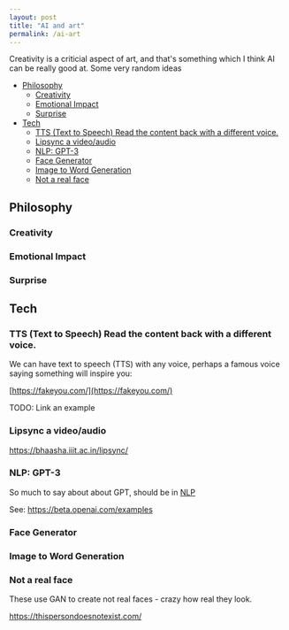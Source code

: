 ```yaml
---
layout: post
title: "AI and art"
permalink: /ai-art
---
```


Creativity is a criticial aspect of art, and that's something which I think AI can be really good at. Some very random ideas

<!-- prettier-ignore-start -->
<!-- vim-markdown-toc GFM -->

- [Philosophy](#philosophy)
    - [Creativity](#creativity)
    - [Emotional Impact](#emotional-impact)
    - [Surprise](#surprise)
- [Tech](#tech)
    - [TTS (Text to Speech) Read the content back with a different voice.](#tts-text-to-speech-read-the-content-back-with-a-different-voice)
    - [Lipsync a video/audio](#lipsync-a-videoaudio)
    - [NLP: GPT-3](#nlp-gpt-3)
    - [Face Generator](#face-generator)
    - [Image to Word Generation](#image-to-word-generation)
    - [Not a real face](#not-a-real-face)

<!-- vim-markdown-toc -->
<!-- prettier-ignore-end -->

## Philosophy

### Creativity

### Emotional Impact

### Surprise

## Tech

### TTS (Text to Speech) Read the content back with a different voice.

We can have text to speech (TTS) with any voice, perhaps a famous voice saying something will inspire you:

[https://fakeyou.com/](https://fakeyou.com/)

TODO: Link an example

### Lipsync a video/audio

https://bhaasha.iiit.ac.in/lipsync/

### NLP: GPT-3

So much to say about about GPT, should be in [NLP](/nlp)

See: https://beta.openai.com/examples

### Face Generator

### Image to Word Generation

### Not a real face

These use GAN to create not real faces - crazy how real they look.

https://thispersondoesnotexist.com/
